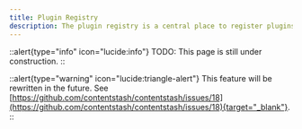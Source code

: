 ```yaml
---
title: Plugin Registry
description: The plugin registry is a central place to register plugins.
---
```


::alert{type="info" icon="lucide:info"}
TODO: This page is still under construction.
::

::alert{type="warning" icon="lucide:triangle-alert"}
This feature will be rewritten in the future. See [https://github.com/contentstash/contentstash/issues/18](https://github.com/contentstash/contentstash/issues/18){target="_blank"}.
::
